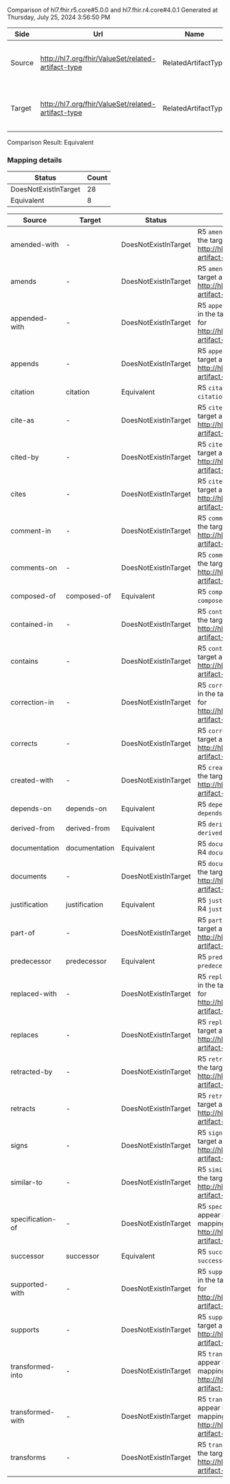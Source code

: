 Comparison of hl7.fhir.r5.core#5.0.0 and hl7.fhir.r4.core#4.0.1
Generated at Thursday, July 25, 2024 3:56:50 PM

| Side | Url | Name | Title | Description |
| --- | --- | --- | --- | --- |
| Source | http://hl7.org/fhir/ValueSet/related-artifact-type | RelatedArtifactType | RelatedArtifactType | The type of relationship to the related artifact. |
| Target | http://hl7.org/fhir/ValueSet/related-artifact-type | RelatedArtifactType | RelatedArtifactType | The type of relationship to the related artifact. |


Comparison Result: Equivalent


### Mapping details

| Status | Count |
| ------ | ----- |
DoesNotExistInTarget | 28 |
Equivalent | 8 |


| Source | Target | Status | Message |
| ------ | ------ | ------ | ------- |
| amended-with | - | DoesNotExistInTarget | R5 `amended-with` does not appear in the target and has no mapping for http://hl7.org/fhir/ValueSet/related-artifact-type. |
| amends | - | DoesNotExistInTarget | R5 `amends` does not appear in the target and has no mapping for http://hl7.org/fhir/ValueSet/related-artifact-type. |
| appended-with | - | DoesNotExistInTarget | R5 `appended-with` does not appear in the target and has no mapping for http://hl7.org/fhir/ValueSet/related-artifact-type. |
| appends | - | DoesNotExistInTarget | R5 `appends` does not appear in the target and has no mapping for http://hl7.org/fhir/ValueSet/related-artifact-type. |
| citation | citation | Equivalent | R5 `citation` is equivalent to R4 `citation`. |
| cite-as | - | DoesNotExistInTarget | R5 `cite-as` does not appear in the target and has no mapping for http://hl7.org/fhir/ValueSet/related-artifact-type. |
| cited-by | - | DoesNotExistInTarget | R5 `cited-by` does not appear in the target and has no mapping for http://hl7.org/fhir/ValueSet/related-artifact-type. |
| cites | - | DoesNotExistInTarget | R5 `cites` does not appear in the target and has no mapping for http://hl7.org/fhir/ValueSet/related-artifact-type. |
| comment-in | - | DoesNotExistInTarget | R5 `comment-in` does not appear in the target and has no mapping for http://hl7.org/fhir/ValueSet/related-artifact-type. |
| comments-on | - | DoesNotExistInTarget | R5 `comments-on` does not appear in the target and has no mapping for http://hl7.org/fhir/ValueSet/related-artifact-type. |
| composed-of | composed-of | Equivalent | R5 `composed-of` is equivalent to R4 `composed-of`. |
| contained-in | - | DoesNotExistInTarget | R5 `contained-in` does not appear in the target and has no mapping for http://hl7.org/fhir/ValueSet/related-artifact-type. |
| contains | - | DoesNotExistInTarget | R5 `contains` does not appear in the target and has no mapping for http://hl7.org/fhir/ValueSet/related-artifact-type. |
| correction-in | - | DoesNotExistInTarget | R5 `correction-in` does not appear in the target and has no mapping for http://hl7.org/fhir/ValueSet/related-artifact-type. |
| corrects | - | DoesNotExistInTarget | R5 `corrects` does not appear in the target and has no mapping for http://hl7.org/fhir/ValueSet/related-artifact-type. |
| created-with | - | DoesNotExistInTarget | R5 `created-with` does not appear in the target and has no mapping for http://hl7.org/fhir/ValueSet/related-artifact-type. |
| depends-on | depends-on | Equivalent | R5 `depends-on` is equivalent to R4 `depends-on`. |
| derived-from | derived-from | Equivalent | R5 `derived-from` is equivalent to R4 `derived-from`. |
| documentation | documentation | Equivalent | R5 `documentation` is equivalent to R4 `documentation`. |
| documents | - | DoesNotExistInTarget | R5 `documents` does not appear in the target and has no mapping for http://hl7.org/fhir/ValueSet/related-artifact-type. |
| justification | justification | Equivalent | R5 `justification` is equivalent to R4 `justification`. |
| part-of | - | DoesNotExistInTarget | R5 `part-of` does not appear in the target and has no mapping for http://hl7.org/fhir/ValueSet/related-artifact-type. |
| predecessor | predecessor | Equivalent | R5 `predecessor` is equivalent to R4 `predecessor`. |
| replaced-with | - | DoesNotExistInTarget | R5 `replaced-with` does not appear in the target and has no mapping for http://hl7.org/fhir/ValueSet/related-artifact-type. |
| replaces | - | DoesNotExistInTarget | R5 `replaces` does not appear in the target and has no mapping for http://hl7.org/fhir/ValueSet/related-artifact-type. |
| retracted-by | - | DoesNotExistInTarget | R5 `retracted-by` does not appear in the target and has no mapping for http://hl7.org/fhir/ValueSet/related-artifact-type. |
| retracts | - | DoesNotExistInTarget | R5 `retracts` does not appear in the target and has no mapping for http://hl7.org/fhir/ValueSet/related-artifact-type. |
| signs | - | DoesNotExistInTarget | R5 `signs` does not appear in the target and has no mapping for http://hl7.org/fhir/ValueSet/related-artifact-type. |
| similar-to | - | DoesNotExistInTarget | R5 `similar-to` does not appear in the target and has no mapping for http://hl7.org/fhir/ValueSet/related-artifact-type. |
| specification-of | - | DoesNotExistInTarget | R5 `specification-of` does not appear in the target and has no mapping for http://hl7.org/fhir/ValueSet/related-artifact-type. |
| successor | successor | Equivalent | R5 `successor` is equivalent to R4 `successor`. |
| supported-with | - | DoesNotExistInTarget | R5 `supported-with` does not appear in the target and has no mapping for http://hl7.org/fhir/ValueSet/related-artifact-type. |
| supports | - | DoesNotExistInTarget | R5 `supports` does not appear in the target and has no mapping for http://hl7.org/fhir/ValueSet/related-artifact-type. |
| transformed-into | - | DoesNotExistInTarget | R5 `transformed-into` does not appear in the target and has no mapping for http://hl7.org/fhir/ValueSet/related-artifact-type. |
| transformed-with | - | DoesNotExistInTarget | R5 `transformed-with` does not appear in the target and has no mapping for http://hl7.org/fhir/ValueSet/related-artifact-type. |
| transforms | - | DoesNotExistInTarget | R5 `transforms` does not appear in the target and has no mapping for http://hl7.org/fhir/ValueSet/related-artifact-type. |

